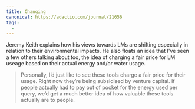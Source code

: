 ```yaml
---
title: Changing
canonical: https://adactio.com/journal/21656
tags:
  -
---
```


Jeremy Keith explains how his views towards LMs are shifting especially in relation to their environmental impacts. He also floats an idea that I've seen a few others talking about too, the idea of charging a fair price for LM useage based on their actual energy and/or water usage.

> Personally, I’d just like to see these tools charge a fair price for their usage. Right now they’re being subsidised by venture capital. If people actually had to pay out of pocket for the energy used per query, we’d get a much better idea of how valuable these tools actually are to people.
